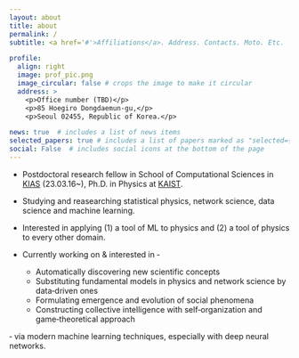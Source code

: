 ```yaml
---
layout: about
title: about
permalink: /
subtitle: <a href='#'>Affiliations</a>. Address. Contacts. Moto. Etc.

profile:
  align: right
  image: prof_pic.png
  image_circular: false # crops the image to make it circular
  address: >
    <p>Office number (TBD)</p>
    <p>85 Hoegiro Dongdaemun-gu,</p>
    <p>Seoul 02455, Republic of Korea.</p>

news: true  # includes a list of news items
selected_papers: true # includes a list of papers marked as "selected={true}"
social: False  # includes social icons at the bottom of the page
---
```


* Postdoctoral research fellow in School of Computational Sciences in [KIAS](https://www.kias.re.kr/kias/schools/schoolsOvrv/overView.do?schoolsCd=C&menuNo=402054) (23.03.16~), Ph.D. in Physics at [KAIST](https://www.kaist.ac.kr/en/).

* Studying and reasearching statistical physics, network science, data science and machine learning.

* Interested in applying (1) a tool of ML to physics and (2) a tool of physics to every other domain.

* Currently working on & interested in ‑

   - Automatically discovering new scientific concepts
   - Substituting fundamental models in physics and network science by data‑driven ones
   - Formulating emergence and evolution of social phenomena
   - Constructing collective intelligence with self‑organization and game‑theoretical approach

‑ via modern machine learning techniques, especially with deep neural networks.

